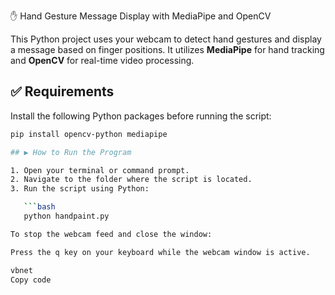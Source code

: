 ✋ Hand Gesture Message Display with MediaPipe and OpenCV

This Python project uses your webcam to detect hand gestures and display a message based on finger positions. It utilizes **MediaPipe** for hand tracking and **OpenCV** for real-time video processing.

## ✅ Requirements

Install the following Python packages before running the script:

```bash
pip install opencv-python mediapipe

## ▶️ How to Run the Program

1. Open your terminal or command prompt.
2. Navigate to the folder where the script is located.
3. Run the script using Python:

   ```bash
   python handpaint.py

To stop the webcam feed and close the window:

Press the q key on your keyboard while the webcam window is active.

vbnet
Copy code
